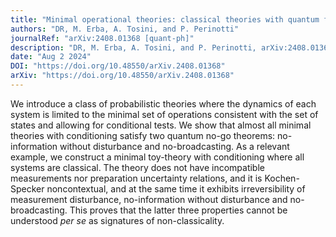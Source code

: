 ```yaml
---
title: "Minimal operational theories: classical theories with quantum features"
authors: "DR, M. Erba, A. Tosini, and P. Perinotti"
journalRef: "arXiv:2408.01368 [quant-ph]"
description: "DR, M. Erba, A. Tosini, and P. Perinotti, arXiv:2408.01368 [quant-ph]"
date: "Aug 2 2024"
DOI: "https://doi.org/10.48550/arXiv.2408.01368"
arXiv: "https://doi.org/10.48550/arXiv.2408.01368"
---
```


We introduce a class of probabilistic theories where the dynamics of each system is limited to the minimal set of operations consistent with the set of states and allowing for conditional tests. We show that almost all minimal theories with conditioning satisfy two quantum no-go theorems: no-information without disturbance and no-broadcasting. As a relevant example, we construct a minimal toy-theory with conditioning where all systems are classical. The theory does not have incompatible measurements nor preparation uncertainty relations, and it is Kochen-Specker noncontextual, and at the same time it exhibits irreversibility of measurement disturbance, no-information without disturbance and no-broadcasting. This proves that the latter three properties cannot be understood *per se* as signatures of non-classicality. 